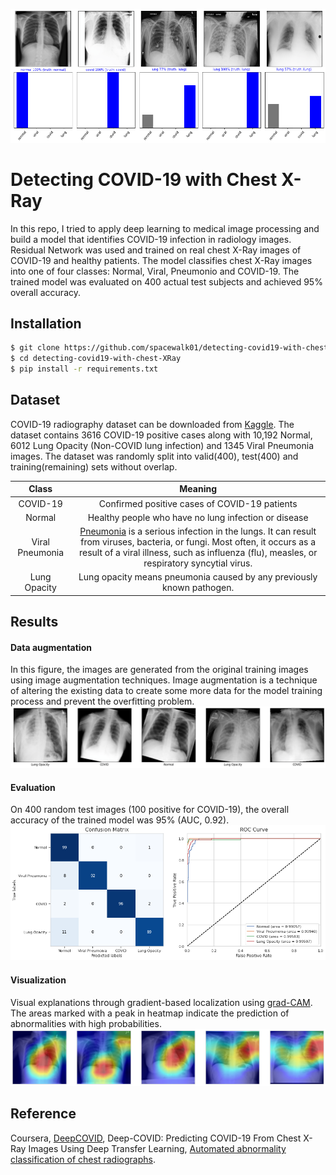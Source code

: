 ![alt text](figs/visualization.png)

# Detecting COVID-19 with Chest X-Ray

In this repo, I tried to apply deep learning to medical image processing and build a model that identifies COVID-19 infection in radiology images. Residual Network was used and trained on real chest X-Ray images of COVID-19 and healthy patients. The model classifies chest X-Ray images into one of four classes: Normal, Viral, Pneumonio and COVID-19. The trained model was evaluated on 400 actual test subjects and achieved 95% overall accuracy.


## Installation
```bash
$ git clone https://github.com/spacewalk01/detecting-covid19-with-chest-XRay
$ cd detecting-covid19-with-chest-XRay
$ pip install -r requirements.txt
```

## Dataset

COVID-19 radiography dataset can be downloaded from [Kaggle](https://www.kaggle.com/tawsifurrahman/covid19-radiography-database). The dataset contains 3616 COVID-19 positive cases along with 10,192 Normal, 6012 Lung Opacity (Non-COVID lung infection) and 1345 Viral Pneumonia images. The dataset was randomly split into valid(400), test(400) and training(remaining) sets without overlap.

| Class | Meaning |
| :---: | :---: | 
| COVID-19 |  Confirmed positive cases of COVID-19 patients |
| Normal | Healthy people who have no lung infection or disease |
| Viral Pneumonia | [Pneumonia](https://patient.uwhealth.org/healthfacts/5604) is a serious infection in the lungs. It can result from viruses, bacteria, or fungi. Most often, it occurs as a result of a viral illness, such as influenza (flu), measles, or respiratory syncytial virus. |
| Lung Opacity | Lung opacity means pneumonia caused by any previously known pathogen. |

## Results
#### Data augmentation
In this figure, the images are generated from the original training images using image augmentation techniques. Image augmentation is a technique of altering the existing data to create some more data for the model training process and prevent the overfitting problem. 
![alt text](figs/augment.png)

#### Evaluation
On 400 random test images (100 positive for COVID-19), the overall accuracy of the trained model was 95% (AUC, 0.92).
![alt text](figs/cm.png)

#### Visualization
Visual explanations through gradient-based localization using [grad-CAM](https://github.com/jacobgil/pytorch-grad-cam). The areas marked with a peak in heatmap indicate the prediction of abnormalities with high probabilities.
![alt text](figs/weight.png)

## Reference
Coursera, [DeepCOVID](https://github.com/shervinmin/DeepCovid), Deep-COVID: Predicting COVID-19 From Chest X-Ray Images Using Deep Transfer
Learning, [Automated abnormality classification of chest radiographs](https://www.nature.com/articles/s41746-020-0273-z.pdf).
